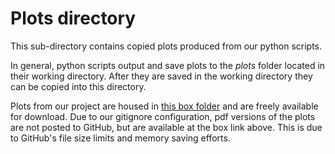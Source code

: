 # Plots directory

This sub-directory contains copied plots produced from our python scripts.

In general, python scripts output and save plots to the *plots* folder located in their working directory. After they are saved in the working directory they can be copied into this directory.

Plots from our project are housed in [this box folder](https://northwestern.box.com/s/ilwzu9esd37rq9vg6ri169htg8apu63d) and are freely available for download. Due to our gitignore configuration, pdf versions of the plots are not posted to GitHub, but are available at the box link above. This is due to GitHub's file size limits and memory saving efforts.




